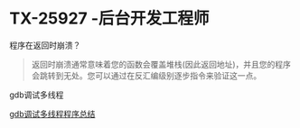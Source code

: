 # TX-25927 -后台开发工程师

程序在返回时崩溃？

> 返回时崩溃通常意味着您的函数会覆盖堆栈(因此返回地址)，并且您的程序会跳转到无处。您可以通过在反汇编级别逐步指令来验证这一点。

gdb调试多线程

[gdb调试多线程程序总结](https://www.cnblogs.com/lsgxeva/p/8078670.html)

> 